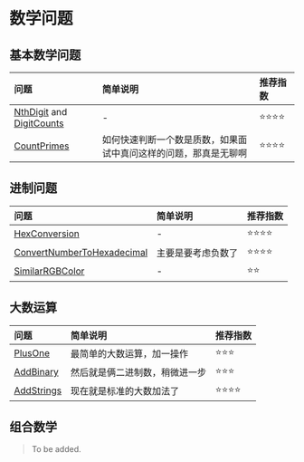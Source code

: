 # 数学问题

## 基本数学问题

| 问题 | 简单说明 | 推荐指数 |
|:--------|:------------|:---------------|
| [NthDigit](https://www.lintcode.com/problem/nth-digit/description) and [DigitCounts](https://www.lintcode.com/problem/digit-counts/description) | - | ⭐️️️⭐️️️⭐️️️️⭐️️ |
| [CountPrimes](https://www.lintcode.com/problem/count-primes/description) | 如何快速判断一个数是质数，如果面试中真问这样的问题，那真是无聊啊 | ⭐️️️⭐️️️⭐️️️️⭐️️ |

## 进制问题

| 问题 | 简单说明 | 推荐指数 |
|:--------|:------------|:---------------|
| [HexConversion](https://www.lintcode.com/problem/hex-conversion/description) | - | ⭐️️️⭐️️️⭐️️️️⭐️️ |
| [ConvertNumberToHexadecimal](https://www.lintcode.com/problem/convert-a-number-to-hexadecimal/description) | 主要是要考虑负数了 | ⭐️️️⭐️️️⭐️️️️⭐️️ |
| [SimilarRGBColor](https://www.lintcode.com/problem/similar-rgb-color/description) | - | ⭐️️️⭐️️️️ |

## 大数运算

| 问题 | 简单说明 | 推荐指数 |
|:--------|:------------|:---------------|
| [PlusOne](https://www.lintcode.com/problem/plus-one/description) | 最简单的大数运算，加一操作 | ⭐️️️⭐️️️⭐️️️️ |
| [AddBinary](https://www.lintcode.com/problem/add-binary/description) | 然后就是俩二进制数，稍微进一步 | ⭐️️️⭐️️️⭐️️️️ |
| [AddStrings](https://www.lintcode.com/problem/add-strings/description) | 现在就是标准的大数加法了 | ⭐️️️⭐️️️⭐️️️️⭐️️ |

## 组合数学

> To be added.
